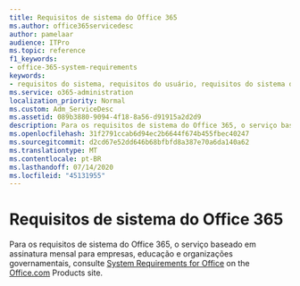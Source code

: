 ```yaml
---
title: Requisitos de sistema do Office 365
ms.author: office365servicedesc
author: pamelaar
audience: ITPro
ms.topic: reference
f1_keywords:
- office-365-system-requirements
keywords:
- requisitos do sistema, requisitos do usuário, requisitos do sistema do Office 365
ms.service: o365-administration
localization_priority: Normal
ms.custom: Adm_ServiceDesc
ms.assetid: 089b3880-9094-4f18-8a56-d91915a2d2d9
description: Para os requisitos de sistema do Office 365, o serviço baseado em assinatura mensal para empresas, educação e organizações governamentais, consulte System Requirements for Office on the office.com Products site.
ms.openlocfilehash: 31f2791ccab6d94ec2b6644f674b455fbec40247
ms.sourcegitcommit: d2cd67e52dd646b68bfbfd8a387e70a6da140a62
ms.translationtype: MT
ms.contentlocale: pt-BR
ms.lasthandoff: 07/14/2020
ms.locfileid: "45131955"
---
```

# <a name="office-365-system-requirements"></a>Requisitos de sistema do Office 365

Para os requisitos de sistema do Office 365, o serviço baseado em assinatura mensal para empresas, educação e organizações governamentais, consulte [System Requirements for Office](https://go.microsoft.com/fwlink/?LinkID=626095&amp;clcid=0x409) on the [Office.com](https://go.microsoft.com/fwlink/?LinkID=509817&amp;clcid=0x409) Products site. 
  

